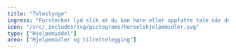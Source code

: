 ```yaml
---
title: "Teleslynge"
ingress: "Forsterker lyd slik at du kan høre eller oppfatte tale når du har nedsatt hørsel."
icon: "/src/_includes/svg/pictograms/horselshjelpemidler.svg"
type: ["Hjelpemiddel"]
area: ["Hjelpemidler og tilrettelegging"]
---
```

